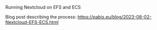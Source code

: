Running Nextcloud on EFS and ECS

Blog post describing the process:
https://pabis.eu/blog/2023-08-02-Nextcloud-EFS-ECS.html